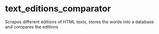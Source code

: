 # text_editions_comparator
Scrapes different editions of HTML texts, stores the words into a database and compares the editions
